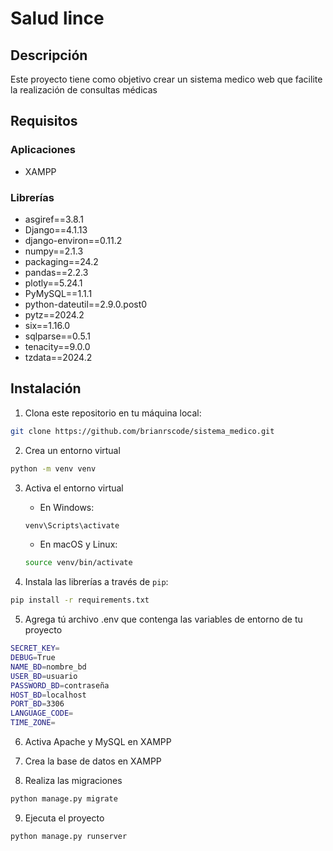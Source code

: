 # Salud lince


## Descripción
Este proyecto tiene como objetivo crear un sistema medico web que facilite la realización de consultas médicas


## Requisitos
### Aplicaciones
- XAMPP

### Librerías
- asgiref==3.8.1
- Django==4.1.13
- django-environ==0.11.2
- numpy==2.1.3
- packaging==24.2
- pandas==2.2.3
- plotly==5.24.1
- PyMySQL==1.1.1
- python-dateutil==2.9.0.post0
- pytz==2024.2
- six==1.16.0
- sqlparse==0.5.1
- tenacity==9.0.0
- tzdata==2024.2

## Instalación
1. Clona este repositorio en tu máquina local:
```bash
git clone https://github.com/brianrscode/sistema_medico.git
```

2. Crea un entorno virtual
```bash
python -m venv venv
```

3. Activa el entorno virtual
    - En Windows:

    ```bash
    venv\Scripts\activate
    ```

    - En macOS y Linux:

    ```bash
    source venv/bin/activate
    ```

4. Instala las librerías a través de `pip`:
```bash
pip install -r requirements.txt
```

5. Agrega tú archivo .env que contenga las variables de entorno de tu proyecto
```bash
SECRET_KEY=
DEBUG=True
NAME_BD=nombre_bd
USER_BD=usuario
PASSWORD_BD=contraseña
HOST_BD=localhost
PORT_BD=3306
LANGUAGE_CODE=
TIME_ZONE=
```

6. Activa Apache y MySQL en XAMPP

7. Crea la base de datos en XAMPP

8. Realiza las migraciones
```bash
python manage.py migrate
```

9. Ejecuta el proyecto
```bash
python manage.py runserver
```